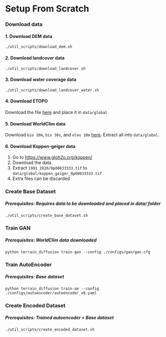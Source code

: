 # Setup From Scratch

### Download data

#### 1. Download DEM data

```./util_scripts/download_dem.sh```

#### 2. Download landcover data

```./util_scripts/download_landcover.sh```

#### 3. Download water coverage data

```./util_scripts/download_landcover_water.sh```

#### 4. Download ETOPO

Download the file [here](https://www.ngdc.noaa.gov/thredds/catalog/global/ETOPO2022/30s/30s_bed_elev_netcdf/catalog.html?dataset=globalDatasetScan/ETOPO2022/30s/30s_bed_elev_netcdf/ETOPO_2022_v1_30s_N90W180_bed.nc) and place it in `data/global`

#### 5. Download WorldClim data

Download `bio 10m`, `bio 30s`, and `elev 10m` [here](https://www.worldclim.org/data/worldclim21.html). Extract all into `data/global`.

#### 6. Download Koppen-geiger data

1. Go to https://www.gloh2o.org/koppen/
2. Download the data
3. Extract `1991_2020/0p00833333.tif` to `data/global/koppen_geiger_0p00833333.tif`
4. Extra files can be discarded

### Create Base Dataset

##### Prerequisites: Requires data to be downloaded and placed in data/ folder

```./util_scripts/create_base_dataset.sh```

### Train GAN

##### Prerequisites: WorldClim data downloaded

```python terrain_diffusion train-gan --config ./configs/gan/gan.cfg```

### Train AutoEncoder

##### Prerequisites: Base dataset

```python terrain_diffusion train-ae --config ./configs/autoencoder/autoencoder_x8.yaml```

### Create Encoded Dataset

##### Prerequisites: Trained autoencoder + Base dataset

```./util_scripts/create_encoded_dataset.sh```
